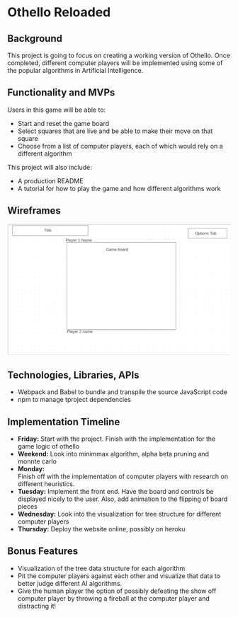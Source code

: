 

# Othello Reloaded


## Background
This project is going to focus on creating a working version of Othello. Once completed,
different computer players will be implemented using some of the popular
algorithms in Artificial Intelligence.



## Functionality and MVPs
Users in this game will be able to: 
* Start and reset the game board
* Select squares that are live and be able to make their move on that square
* Choose from a list of computer players, each of which would rely on a different algorithm



This project will also include:
* A production README
* A tutorial for how to play the game and how different algorithms work



## Wireframes

![Image of Wireframe](./wireframe.png)

## Technologies, Libraries, APIs
* Webpack and Babel to bundle and transpile the source JavaScript code
* npm to manage tproject dependencies



## Implementation Timeline
* __Friday:__ 
Start with the project. Finish with the implementation for the
game logic of othello
* __Weekend:__ 
Look into minimmax algorithm, alpha beta pruning and monnte carlo
* __Monday:__  
Finish off with the implementation of computer players with research on
different heuristics.
* __Tuesday:__ 
Implement the front end. Have the board and controls be displayed nicely to the user.
Also, add animation to the flipping of board pieces
* __Wednesday:__ 
Look into the visualization for tree structure for different computer players
* __Thursday:__ 
Deploy the website online, possibly on heroku


## Bonus Features
* Visualization of the tree data structure for each algorithm
* Pit the computer players against each other and visualize that data to better judge
different AI algorithms. 
* Give the human player the option of possibly defeating the show off computer player 
by throwing a fireball at the computer player and distracting it!